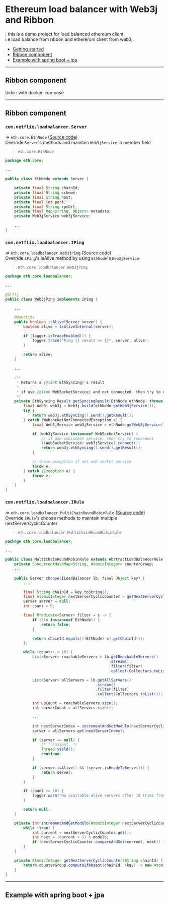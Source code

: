 # Ethereum load balancer with Web3j and Ribbon
; this is a demo project for load balanced ethereum client  
i.e load balance from ribbon and ethererum client from web3j.  

- <a href="#getting-started">Getting started</a>
- <a href="#ribbon-component">Ribbon component</a>  
- <a href="#example">Example with spring boot + jpa</a>

---  

<div id="getting-started"></div>

## Ribbon component

todo : with docker-compose  



---  

<div id="ribbon-component"></div>  

## Ribbon component

### `com.netflix.loadbalancer.Server`  
=> `eth.core.EthNode` (<a href="core/src/main/java/eth/core/EthNode.java">Source code</a>)  
Override `Server`'s methods and maintain `Web3jService` in member field  

> `eth.core.EthNode`

```java
package eth.core;  

...

public class EthNode extends Server {

    private final String chainId;
    private final String scheme;
    private final String host;
    private final int port;
    private final String rpcUrl;
    private final Map<String, Object> metadata;
    private Web3jService web3jService;
    
    ...
}
```

### `com.netflix.loadbalancer.IPing`  
=> `eth.core.loadbalancer.Web3jPing` (<a href="core/src/main/java/eth/core/loadbalancer/Web3jPing.java">Source code</a>)  
Override `IPing`'s isAlive method by using `EthNode`'s `Web3jService`  

> `eth.core.loadbalancer.Web3jPing`

```java
package eth.core.loadbalancer;  

...

@Slf4j
public class Web3jPing implements IPing {

    ...

    @Override
    public boolean isAlive(Server server) {
        boolean alive = isAliveInternal(server);

        if (logger.isTraceEnabled()) {
            logger.trace("Ping {} result >> {}", server, alive);
        }

        return alive;
    }
    
    ...
    
    /**
     * Returns a {@link EthSyncing}'s result
     * 
     * if use {@link WebSocketService} and not connected, then try to connect again
     */
    private EthSyncing.Result getSyncingResult(EthNode ethNode) throws Exception {
        final Web3j web3j = Web3j.build(ethNode.getWeb3jService());
        try {
            return web3j.ethSyncing().send().getResult();
        } catch (WebsocketNotConnectedException e) {
            final Web3jService web3jService = ethNode.getWeb3jService();

            if (web3jService instanceof WebSocketService) {
                // if use websocket service, then try to reconnect
                ((WebSocketService) web3jService).connect();
                return web3j.ethSyncing().send().getResult();
            }

            // throw exception if not web socket service
            throw e;
        } catch (Exception e) {
            throw e;
        }
    }
}
```    

### `com.netflix.loadbalancer.IRule`  
=> `eth.core.loadbalancer.MultiChainRoundRobinRule` (<a href="core/src/main/java/eth/core/loadbalancer/MultiChainRoundRobinRule.java">Source code</a>)  
Override `IRule`'s choose methods to maintain multiple nextServerCyclicCounter  

> `eth.core.loadbalancer.MultiChainRoundRobinRule`  

```java
package eth.core.loadbalancer;

...

public class MultiChainRoundRobinRule extends AbstractLoadBalancerRule {
    private ConcurrentHashMap<String, AtomicInteger> counterGroup;
    ...
    
    public Server choose(ILoadBalancer lb, final Object key) {
        ...

        final String chainId = key.toString();
        final AtomicInteger nextServerCyclicCounter = getNextServerCyclicCounter(chainId);
        Server server = null;
        int count = 0;

        final Predicate<Server> filter = s -> {
            if (!(s instanceof EthNode)) {
                return false;
            }

            return chainId.equals(((EthNode) s).getChainId());
        };

        while (count++ < 10) {
            List<Server> reachableServers = lb.getReachableServers()
                                              .stream()
                                              .filter(filter)
                                              .collect(Collectors.toList());

            List<Server> allServers = lb.getAllServers()
                                        .stream()
                                        .filter(filter)
                                        .collect(Collectors.toList());

            int upCount = reachableServers.size();
            int serverCount = allServers.size();

            ...

            int nextServerIndex = incrementAndGetModulo(nextServerCyclicCounter, serverCount);
            server = allServers.get(nextServerIndex);

            if (server == null) {
                /* Transient. */
                Thread.yield();
                continue;
            }

            if (server.isAlive() && (server.isReadyToServe())) {
                return server;
            }
        }

        if (count >= 10) {
            logger.warn("No available alive servers after 10 tries from load balancer: {}", lb);
        }

        return null;
    }

    private int incrementAndGetModulo(AtomicInteger nextServerCyclicCounter, int modulo) {
        while (true) {
            int current = nextServerCyclicCounter.get();
            int next = (current + 1) % modulo;
            if (nextServerCyclicCounter.compareAndSet(current, next)) { return next; }
        }
    }

    private AtomicInteger getNextServerCyclicCounter(String chainId) {
        return counterGroup.computeIfAbsent(chainId, (key) -> new AtomicInteger(0));
    }
}   
```

---  

<div id="example"></div>  

## Example with spring boot + jpa  
